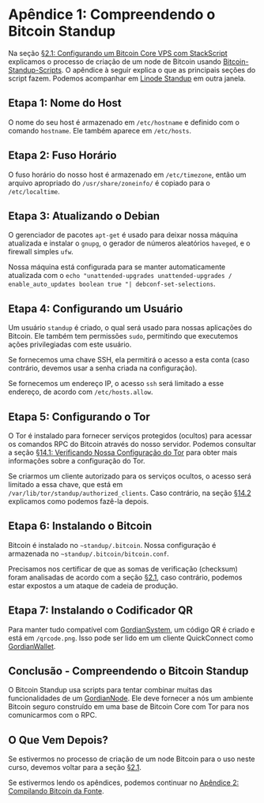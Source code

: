 # Apêndice 1: Compreendendo o Bitcoin Standup

Na seção [§2.1: Configurando um Bitcoin Core VPS com StackScript](02_1_Setting_Up_a_Bitcoin-Core_VPS_with_StackScript.md) explicamos o processo de criação de um node de Bitcoin usando [Bitcoin-Standup-Scripts](https://github.com/BlockchainCommons/Bitcoin-Standup-Scripts). O apêndice à seguir explica o que as principais seções do script fazem. Podemos acompanhar em [Linode Standup](https://github.com/BlockchainCommons/Bitcoin-Standup-Scripts/blob/master/Scripts/LinodeStandUp.sh) em outra janela.

## Etapa 1: Nome do Host

O nome do seu host é armazenado em `/etc/hostname` e definido com o comando `hostname`. Ele também aparece em `/etc/hosts`.

## Etapa 2: Fuso Horário

O fuso horário do nosso host é armazenado em `/etc/timezone`, então um arquivo apropriado do `/usr/share/zoneinfo/` é copiado para o `/etc/localtime`.

## Etapa 3: Atualizando o Debian

O gerenciador de pacotes `apt-get` é usado para deixar nossa máquina atualizada e instalar o `gnupg`, o gerador de números aleatórios `haveged`, e o firewall simples `ufw`.

Nossa máquina está configurada para se manter automaticamente atualizada com o `echo "unattended-upgrades unattended-upgrades / enable_auto_updates boolean true "| debconf-set-selections`.

## Etapa 4: Configurando um Usuário

Um usuário `standup` é criado, o qual será usado para nossas aplicações do Bitcoin. Ele também tem permissões `sudo`, permitindo que executemos ações privilegiadas com este usuário.

Se fornecemos uma chave SSH, ela permitirá o acesso a esta conta (caso contrário, devemos usar a senha criada na configuração).

Se fornecemos um endereço IP, o acesso `ssh` será limitado a esse endereço, de acordo com `/etc/hosts.allow`.

## Etapa 5: Configurando o Tor

O Tor é instalado para fornecer serviços protegidos (ocultos) para acessar os comandos RPC do Bitcoin através do nosso servidor.  Podemos consultar a seção [§14.1: Verificando Nossa Configuração do Tor](14_1_Verifying_Your_Tor_Setup.md) para obter mais informações sobre a configuração do Tor.

Se criarmos um cliente autorizado para os serviços ocultos, o acesso será limitado a essa chave, que está em `/var/lib/tor/standup/authorized_clients`. Caso contrário, na seção [§14.2](14_2_Changing_Your_Bitcoin_Hidden_Services.md) explicamos como podemos fazê-la depois.

## Etapa 6: Instalando o Bitcoin

Bitcoin é instalado no `~standup/.bitcoin`. Nossa configuração é armazenada no `~standup/.bitcoin/bitcoin.conf`.

Precisamos nos certificar de que as somas de verificação (checksum) foram analisadas de acordo com a seção [§2.1](02_1_Setting_Up_a_Bitcoin-Core_VPS_with_StackScript.md), caso contrário, podemos estar expostos a um ataque de cadeia de produção.

## Etapa 7: Instalando o Codificador QR

Para manter tudo compatível com [GordianSystem](https://github.com/BlockchainCommons/GordianSystem), um código QR é criado e está em `/qrcode.png`. Isso pode ser lido em um cliente QuickConnect como [GordianWallet](https://github.com/BlockchainCommons/GordianWallet-iOS).

## Conclusão - Compreendendo o Bitcoin Standup

O Bitcoin Standup usa scripts para tentar combinar muitas das funcionalidades de um [GordianNode](https://github.com/BlockchainCommons/GordianNode-macOS). Ele deve fornecer a nós um ambiente Bitcoin seguro construído em uma base de Bitcoin Core com Tor para nos comunicarmos com o RPC.

## O Que Vem Depois?

Se estivermos no processo de criação de um node Bitcoin para o uso neste curso, devemos voltar para a seção [§2.1](02_1_Setting_Up_a_Bitcoin-Core_VPS_with_StackScript.md).

Se estivermos lendo os apêndices, podemos continuar no [Apêndice 2: Compilando Bitcoin da Fonte](A2_0_Compiling_Bitcoin_from_Source.md).